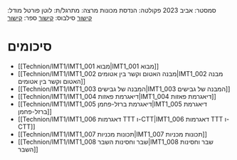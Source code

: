 סמסטר: אביב 2023
פקולטה: הנדסת מכונות
מרצה: 
מתרגל/ת: לוטן פורטל
מודל: [קישור](https://moodle2223.technion.ac.il/course/view.php?id=3126)
סילבוס: [קישור](https://moodle2223.technion.ac.il/pluginfile.php/369192/mod_resource/content/1/%D7%A1%D7%99%D7%9C%D7%91%D7%95%D7%A1%20%D7%90%D7%91%D7%99%D7%91%20%D7%AA%D7%A9%D7%A4%D7%92%202023.pdf)
ספר: [קישור](https://libgen.rs/search.php?req=William+D.+Callister&column=author)

# סיכומים
- [[Technion/IMT1/IMT1_001 מבוא|IMT1_001 מבוא]]
- [[Technion/IMT1/IMT1_002 מבנה האטום וקשר בין אטומים|IMT1_002 מבנה האטום וקשר בין אטומים]]
- [[Technion/IMT1/IMT1_003 המבנה של גבישים|IMT1_003 המבנה של גבישים]]
- [[Technion/IMT1/IMT1_004 דיאגרמת פאזות|IMT1_004 דיאגרמת פאזות]]
- [[Technion/IMT1/IMT1_005 דיאגרמת ברזל-פחמן|IMT1_005 דיאגרמת ברזל-פחמן]]
- [[Technion/IMT1/IMT1_006 דאגרמות TTT ו-CTT|IMT1_006 דאגרמות TTT ו-CTT]]
- [[Technion/IMT1/IMT1_007 תכונות מכניות|IMT1_007 תכונות מכניות]]
- [[Technion/IMT1/IMT1_008 שבר וחסינות השבר|IMT1_008 שבר וחסינות השבר]]
